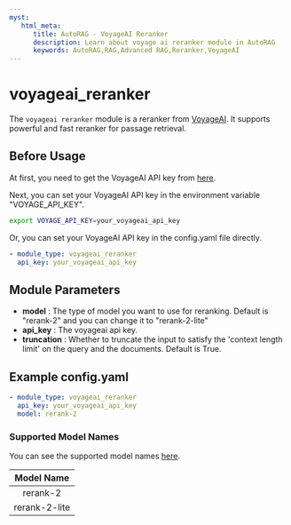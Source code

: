 ```yaml
---
myst:
   html_meta:
      title: AutoRAG - VoyageAI Reranker
      description: Learn about voyage ai reranker module in AutoRAG
      keywords: AutoRAG,RAG,Advanced RAG,Reranker,VoyageAI
---
```

# voyageai_reranker

The `voyageai reranker` module is a reranker from [VoyageAI](https://www.voyageai.com/).
It supports powerful and fast reranker for passage retrieval.

## Before Usage

At first, you need to get the VoyageAI API key from [here](https://docs.voyageai.com/docs/api-key-and-installation).

Next, you can set your VoyageAI API key in the environment variable "VOYAGE_API_KEY".

```bash
export VOYAGE_API_KEY=your_voyageai_api_key
```

Or, you can set your VoyageAI API key in the config.yaml file directly.

```yaml
- module_type: voyageai_reranker
  api_key: your_voyageai_api_key
```

## **Module Parameters**

- **model** : The type of model you want to use for reranking. Default is "rerank-2" and you can change
  it to "rerank-2-lite"
- **api_key** : The voyageai api key.
- **truncation** : Whether to truncate the input to satisfy the 'context length limit' on the query and the documents. Default is True.

## **Example config.yaml**

```yaml
- module_type: voyageai_reranker
  api_key: your_voyageai_api_key
  model: rerank-2
```

### Supported Model Names

You can see the supported model names [here](https://docs.voyageai.com/docs/reranker).

|  Model Name   |
|:-------------:|
|   rerank-2    |
| rerank-2-lite |
